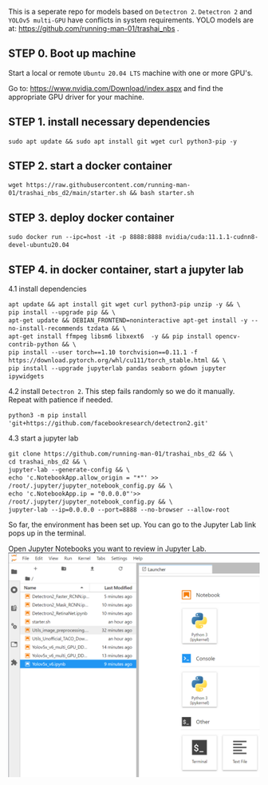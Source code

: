 This is a seperate repo for models based on `Detectron 2`. `Detectron 2` and `YOLOv5 multi-GPU` have conflicts in system requirements. YOLO models are at: https://github.com/running-man-01/trashai_nbs .

## STEP 0. Boot up machine

Start a local or remote `Ubuntu 20.04 LTS` machine with one or more GPU's.

Go to: https://www.nvidia.com/Download/index.aspx and find the appropriate GPU driver for your machine. 


## STEP 1. install necessary dependencies
```
sudo apt update && sudo apt install git wget curl python3-pip -y
```


## STEP 2. start a docker container
```
wget https://raw.githubusercontent.com/running-man-01/trashai_nbs_d2/main/starter.sh && bash starter.sh
```

## STEP 3. deploy docker container
```
sudo docker run --ipc=host -it -p 8888:8888 nvidia/cuda:11.1.1-cudnn8-devel-ubuntu20.04
```

## STEP 4. in docker container, start a jupyter lab

4.1 install dependencies
```
apt update && apt install git wget curl python3-pip unzip -y && \
pip install --upgrade pip && \
apt-get update && DEBIAN_FRONTEND=noninteractive apt-get install -y --no-install-recommends tzdata && \
apt-get install ffmpeg libsm6 libxext6  -y && pip install opencv-contrib-python && \
pip install --user torch==1.10 torchvision==0.11.1 -f https://download.pytorch.org/whl/cu111/torch_stable.html && \
pip install --upgrade jupyterlab pandas seaborn gdown jupyter ipywidgets
```

4.2 install `Detectron 2`. This step fails randomly so we do it manually. Repeat with patience if needed.
```
python3 -m pip install 'git+https://github.com/facebookresearch/detectron2.git'
```

4.3 start a jupyter lab

```
git clone https://github.com/running-man-01/trashai_nbs_d2 && \
cd trashai_nbs_d2 && \
jupyter-lab --generate-config && \
echo 'c.NotebookApp.allow_origin = "*"' >> /root/.jupyter/jupyter_notebook_config.py && \
echo 'c.NotebookApp.ip = "0.0.0.0"'>> /root/.jupyter/jupyter_notebook_config.py && \
jupyter-lab --ip=0.0.0.0 --port=8888 --no-browser --allow-root
```


So far, the environment has been set up. You can go to the Jupyter Lab link pops up in the terminal.

Open Jupyter Notebooks you want to review in Jupyter Lab.
![lab](https://raw.githubusercontent.com/running-man-01/trashai_nbs/main/jlab.png)
